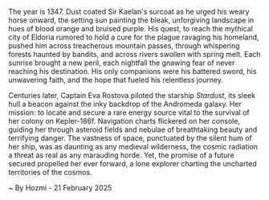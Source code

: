 
The year is 1347.  Dust coated Sir Kaelan's surcoat as he urged his weary horse onward, the setting sun painting the bleak, unforgiving landscape in hues of blood orange and bruised purple.  His quest, to reach the mythical city of Eldoria rumored to hold a cure for the plague ravaging his homeland, pushed him across treacherous mountain passes, through whispering forests haunted by bandits, and across rivers swollen with spring melt. Each sunrise brought a new peril, each nightfall the gnawing fear of never reaching his destination.  His only companions were his battered sword, his unwavering faith, and the hope that fueled his relentless journey.

Centuries later, Captain Eva Rostova piloted the starship *Stardust*, its sleek hull a beacon against the inky backdrop of the Andromeda galaxy.  Her mission: to locate and secure a rare energy source vital to the survival of her colony on Kepler-186f.  Navigation charts flickered on her console, guiding her through asteroid fields and nebulae of breathtaking beauty and terrifying danger.  The vastness of space, punctuated by the silent hum of her ship, was as daunting as any medieval wilderness, the cosmic radiation a threat as real as any marauding horde.  Yet, the promise of a future secured propelled her ever forward, a lone explorer charting the uncharted territories of the cosmos.

~ By Hozmi - 21 February 2025
